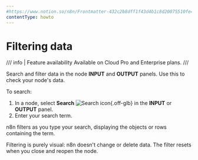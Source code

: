 ```yaml
---
#https://www.notion.so/n8n/Frontmatter-432c2b8dff1f43d4b1c8d20075510fe4
contentType: howto
---
```


# Filtering data

/// info | Feature availability
Available on Cloud Pro and Enterprise plans.
///

Search and filter data in the node **INPUT** and **OUTPUT** panels. Use this to check your node's data.

To search:

1. In a node, select **Search** <span class="n8n-inline-image">![Search icon](/_images/common-icons/search.png){.off-glb}</span> in the **INPUT** or **OUTPUT** panel.
1. Enter your search term.

n8n filters as you type your search, displaying the objects or rows containing the term.

Filtering is purely visual: n8n doesn't change or delete data. The filter resets when you close and reopen the node.
